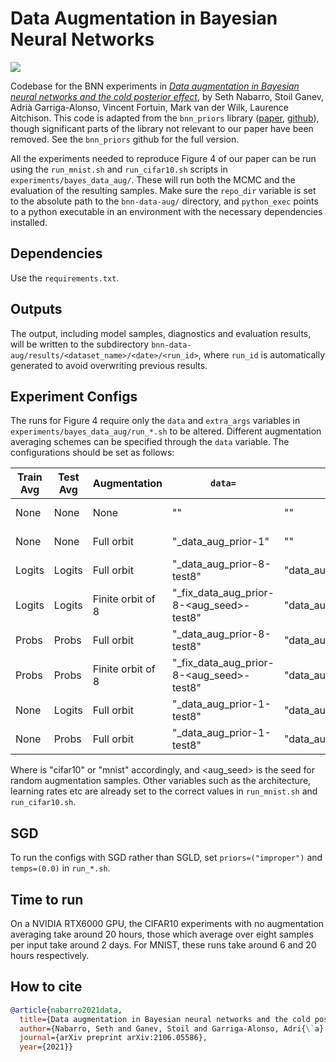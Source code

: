 # Data Augmentation in Bayesian Neural Networks

[![](https://img.shields.io/badge/arXiv-2106.05586-red)](https://arxiv.org/abs/2106.05586)

Codebase for the BNN experiments in [_Data augmentation in Bayesian neural networks and the cold posterior effect_](https://openreview.net/pdf?id=rZEM7ULs5x5), by Seth Nabarro, Stoil Ganev, Adrià Garriga-Alonso, Vincent Fortuin, Mark van der Wilk, Laurence Aitchison. This code is adapted from the `bnn_priors` library ([paper](https://www.sciencedirect.com/science/article/pii/S2665963821000270), [github](https://github.com/ratschlab/bnn_priors)), though significant parts of the library not relevant to our paper have been removed. See the `bnn_priors` github for the full version.

All the experiments needed to reproduce Figure 4 of our paper can be run using the `run_mnist.sh` and `run_cifar10.sh`  scripts in `experiments/bayes_data_aug/`. These will run both the MCMC and the evaluation of the resulting samples. Make sure the `repo_dir` variable is set to the absolute path to the `bnn-data-aug/` directory, and `python_exec` points to a python executable in an environment with the necessary dependencies installed.

## Dependencies

Use the `requirements.txt`.

## Outputs

The output, including model samples, diagnostics and evaluation results, will be written to the subdirectory `bnn-data-aug/results/<dataset_name>/<date>/<run_id>`, where `run_id` is automatically generated to avoid overwriting previous results.

## Experiment Configs

The runs for Figure 4 require only the `data` and `extra_args` variables in `experiments/bayes_data_aug/run_*.sh` to be altered. Different augmentation averaging schemes can be specified through the `data` variable. The configurations should be set as follows:

| Train Avg | Test Avg | Augmentation      | `data=`                               | `extra_args=`                | Linestyle in Fig. 4 |
|-----------|----------|-------------------|---------------------------------------|------------------------------|---------------------|
| None      | None     | None              | "<dataset>"                           | ""                           | Dashed, black       |
| None      | None     | Full orbit        | "<dataset>_data_aug_prior-1"          | ""                           | Solid, black        |
| Logits    | Logits   | Full orbit        | "<dataset>_data_aug_prior-8-test8"    | "data_aug_prior_type=logits" | Solid, purple       |
| Logits    | Logits   | Finite orbit of 8 | "<dataset>_fix_data_aug_prior-8-<aug_seed>-test8" | "data_aug_prior_type=logits" | Solid, purple       |
| Probs     | Probs    | Full orbit        | "<dataset>_data_aug_prior-8-test8"    | "data_aug_prior_type=probs"  | Solid, green        |
| Probs     | Probs    | Finite orbit of 8 | "<dataset>_fix_data_aug_prior-8-<aug_seed>-test8" | "data_aug_prior_type=probs"  | Solid, green        |
| None      | Logits   | Full orbit        | "<dataset>_data_aug_prior-1-test8"    | "data_aug_prior_type=logits" | Faded, purple       |
| None      | Probs    | Full orbit        | "<dataset>_data_aug_prior-1-test8"    | "data_aug_prior_type=probs"  | Faded, green        |

Where <dataset> is "cifar10" or "mnist" accordingly, and <aug_seed> is the seed for random augmentation samples. Other variables such as the architecture, learning rates etc are already set to the correct values in `run_mnist.sh` and `run_cifar10.sh`.

## SGD

To run the configs with SGD rather than SGLD, set `priors=("improper")` and `temps=(0.0)` in `run_*.sh`.

## Time to run

On a NVIDIA RTX6000 GPU, the CIFAR10 experiments with no augmentation averaging take around 20 hours, those which average over eight samples per input take around 2 days. For MNIST, these runs take around 6 and 20 hours respectively.

## How to cite

```bibtex
@article{nabarro2021data,
  title={Data augmentation in Bayesian neural networks and the cold posterior effect},
  author={Nabarro, Seth and Ganev, Stoil and Garriga-Alonso, Adri{\`a} and Fortuin, Vincent and van der Wilk, Mark and Aitchison, Laurence},
  journal={arXiv preprint arXiv:2106.05586},
  year={2021}}
```

